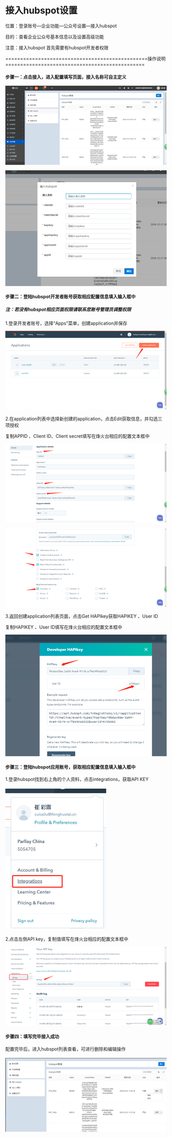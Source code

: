 # 接入hubspot设置

位置：登录账号—企业功能—公众号设置—接入hubspot

目的：查看企业公众号基本信息以及设置高级功能

注意：接入hubspot 首先需要有hubspot开发者权限

================================================操作说明===============================================

#### 步骤一：点击接入，进入配置填写页面，接入名称可自主定义

![](/assets/jrhubspot.png)

![](/assets/pz.png)

#### 步骤二：登陆hubspot开发者账号获取相应配置信息填入输入框中

##### 注：若没有hubspot相应页面权限请联系您账号管理员调整权限

1.登录开发者账号，选择“Apps”菜单，创建application并保存

![](/assets/createApp.png)

2.在application列表中选择新创建的application，点击Edit获取信息，并勾选三项授权

  复制APPID 、Client ID、Client secret填写在烽火台相应的配置文本框中

![](/assets/hqapp.png)

![](/assets/gxsq.png)

3.返回创建application列表页面，点击Get HAPIkey获取HAPIKEY 、User ID

   复制HAPIKEY 、User ID填写在烽火台相应的配置文本框中

![](/assets/haip.png)

#### 步骤三：登陆hubspot应用账号，获取相应配置信息填入输入框中

1.登录hubspot找到右上角的个人资料，点击integrations，获取API KEY

#### ![](/assets/qh.png)

2.点击左侧API key，复制值填写在烽火台相应的配置文本框中

![](/assets/apikeys.png)

#### 步骤四：填写完毕接入成功

配置完毕后，进入hubspot列表查看，可进行删除和编辑操作

#### ![](/assets/hubspotlb.png)



